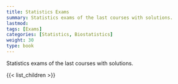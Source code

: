```yaml
---
title: Statistics Exams
summary: Statistics exams of the last courses with solutions.
lastmod: 
tags: [Exams]
categories: [Statistics, Biostatistics]
weight: 30
type: book
---
```


Statistics exams of the last courses with solutions.

{{< list_children >}}